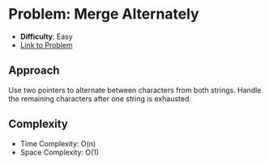 # Problem: Merge Alternately
- **Difficulty**: Easy
- [Link to Problem](https://leetcode.com/problems/merge-alternately/)

## Approach
Use two pointers to alternate between characters from both strings. Handle the remaining characters after one string is exhausted.

## Complexity
- Time Complexity: O(n)
- Space Complexity: O(1)

